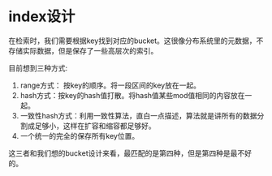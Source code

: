 # index设计



在检索时，我们需要根据key找到对应的bucket。这很像分布系统里的元数据，不存储实际数据，但是保存了一些高层次的索引。

目前想到三种方式:

1. range方式： 按key的顺序。将一段区间的key放在一起。
2. hash方式：按key的hash值打散。将hash值某些mod值相同的内容放在一起。
3. 一致性hash方式：利用一致性算法，直白一点描述，算法就是讲所有的数据分割成足够小，这样在扩容和缩容都足够好。
4. 一个统一的完全的保存所有key位置。

这三者和我们想的bucket设计来看，最匹配的是第四种，但是第四种是最不好的。